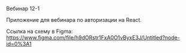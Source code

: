 Вебинар 12-1

Приложение для вебинара по авторизации на React.

Ссылка на схему в Figma:
https://www.figma.com/file/h9dORstr1FxA0O1vByxE3J/Untitled?node-id=0%3A1
